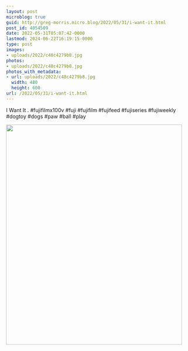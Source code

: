 ```yaml
---
layout: post
microblog: true
guid: http://greg-morris.micro.blog/2022/05/31/i-want-it.html
post_id: 4054509
date: 2022-05-31T05:07:42-0000
lastmod: 2024-06-22T16:19:15-0000
type: post
images:
- uploads/2022/c48c4279b8.jpg
photos:
- uploads/2022/c48c4279b8.jpg
photos_with_metadata:
- url: uploads/2022/c48c4279b8.jpg
  width: 480
  height: 600
url: /2022/05/31/i-want-it.html
---
```

I Want It
.
#fujifilmx100v #fuji #fujifilm #fujifeed #fujiseries #fujiweekly #dogtoy #dogs #paw #ball #play

<img src="uploads/2022/c48c4279b8.jpg" width="480" height="600" alt="">
